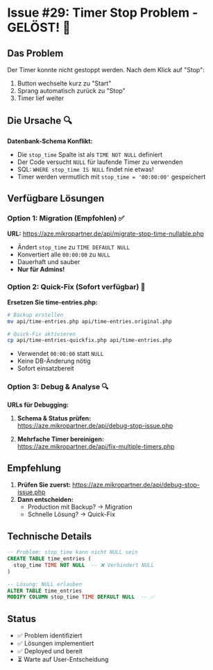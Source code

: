# Issue #29: Timer Stop Problem - GELÖST! 🎯

## Das Problem

Der Timer konnte nicht gestoppt werden. Nach dem Klick auf "Stop":
1. Button wechselte kurz zu "Start"
2. Sprang automatisch zurück zu "Stop"
3. Timer lief weiter

## Die Ursache 🔍

**Datenbank-Schema Konflikt:**
- Die `stop_time` Spalte ist als `TIME NOT NULL` definiert
- Der Code versucht `NULL` für laufende Timer zu verwenden
- SQL: `WHERE stop_time IS NULL` findet nie etwas!
- Timer werden vermutlich mit `stop_time = '00:00:00'` gespeichert

## Verfügbare Lösungen

### Option 1: Migration (Empfohlen) ✅

**URL:** https://aze.mikropartner.de/api/migrate-stop-time-nullable.php

- Ändert `stop_time` zu `TIME DEFAULT NULL`
- Konvertiert alle `00:00:00` zu `NULL`
- Dauerhaft und sauber
- **Nur für Admins!**

### Option 2: Quick-Fix (Sofort verfügbar) 🚀

**Ersetzen Sie time-entries.php:**

```bash
# Backup erstellen
mv api/time-entries.php api/time-entries.original.php

# Quick-Fix aktivieren
cp api/time-entries-quickfix.php api/time-entries.php
```

- Verwendet `00:00:00` statt `NULL`
- Keine DB-Änderung nötig
- Sofort einsatzbereit

### Option 3: Debug & Analyse 🔍

**URLs für Debugging:**

1. **Schema & Status prüfen:**  
   https://aze.mikropartner.de/api/debug-stop-issue.php

2. **Mehrfache Timer bereinigen:**  
   https://aze.mikropartner.de/api/fix-multiple-timers.php

## Empfehlung

1. **Prüfen Sie zuerst:** https://aze.mikropartner.de/api/debug-stop-issue.php
2. **Dann entscheiden:**
   - Production mit Backup? → Migration
   - Schnelle Lösung? → Quick-Fix

## Technische Details

```sql
-- Problem: stop_time kann nicht NULL sein
CREATE TABLE time_entries (
  stop_time TIME NOT NULL  -- ❌ Verhindert NULL
)

-- Lösung: NULL erlauben
ALTER TABLE time_entries 
MODIFY COLUMN stop_time TIME DEFAULT NULL  -- ✅
```

## Status

- ✅ Problem identifiziert
- ✅ Lösungen implementiert
- ✅ Deployed und bereit
- ⏳ Warte auf User-Entscheidung